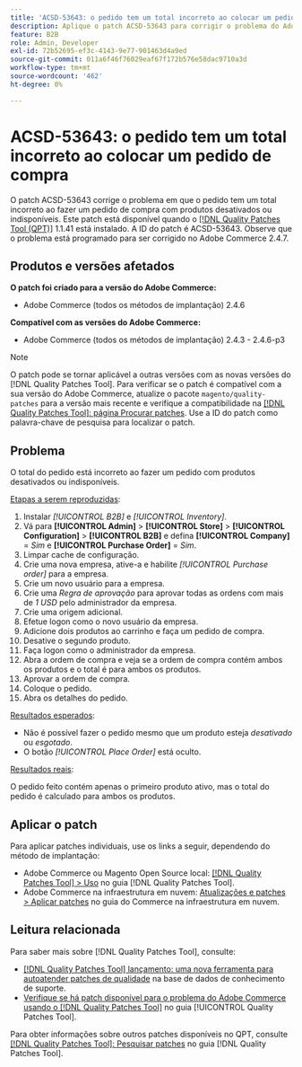 ```yaml
---
title: 'ACSD-53643: o pedido tem um total incorreto ao colocar um pedido de compra'
description: Aplique o patch ACSD-53643 para corrigir o problema do Adobe Commerce em que o pedido tem um total incorreto ao fazer um pedido com produtos desativados ou indisponíveis.
feature: B2B
role: Admin, Developer
exl-id: 72b52695-ef3c-4143-9e77-901463d4a9ed
source-git-commit: 011a6f46f76029eaf67f172b576e58dac9710a3d
workflow-type: tm+mt
source-wordcount: '462'
ht-degree: 0%

---
```


# ACSD-53643: o pedido tem um total incorreto ao colocar um pedido de compra

O patch ACSD-53643 corrige o problema em que o pedido tem um total incorreto ao fazer um pedido de compra com produtos desativados ou indisponíveis. Este patch está disponível quando o [[!DNL Quality Patches Tool (QPT)]](https://experienceleague.adobe.com/pt-br/docs/commerce-operations/tools/quality-patches-tool/quality-patches-tool-to-self-serve-quality-patches) 1.1.41 está instalado. A ID do patch é ACSD-53643. Observe que o problema está programado para ser corrigido no Adobe Commerce 2.4.7.

## Produtos e versões afetados

**O patch foi criado para a versão do Adobe Commerce:**

* Adobe Commerce (todos os métodos de implantação) 2.4.6

**Compatível com as versões do Adobe Commerce:**

* Adobe Commerce (todos os métodos de implantação) 2.4.3 - 2.4.6-p3

>[!NOTE]
>
>O patch pode se tornar aplicável a outras versões com as novas versões do [!DNL Quality Patches Tool]. Para verificar se o patch é compatível com a sua versão do Adobe Commerce, atualize o pacote `magento/quality-patches` para a versão mais recente e verifique a compatibilidade na [[!DNL Quality Patches Tool]: página Procurar patches](https://experienceleague.adobe.com/tools/commerce-quality-patches/index.html?lang=pt-BR). Use a ID do patch como palavra-chave de pesquisa para localizar o patch.

## Problema

O total do pedido está incorreto ao fazer um pedido com produtos desativados ou indisponíveis.

<u>Etapas a serem reproduzidas</u>:

1. Instalar *[!UICONTROL B2B]* e *[!UICONTROL Inventory]*.
1. Vá para **[!UICONTROL Admin]** > **[!UICONTROL Store]** > **[!UICONTROL Configuration]** > **[!UICONTROL B2B]** e defina **[!UICONTROL Company]** = *Sim* e **[!UICONTROL Purchase Order]** = *Sim*.
1. Limpar cache de configuração.
1. Crie uma nova empresa, ative-a e habilite *[!UICONTROL Purchase order]* para a empresa.
1. Crie um novo usuário para a empresa.
1. Crie uma *Regra de aprovação* para aprovar todas as ordens com mais de *1 USD* pelo administrador da empresa.
1. Crie uma origem adicional.
1. Efetue logon como o novo usuário da empresa.
1. Adicione dois produtos ao carrinho e faça um pedido de compra.
1. Desative o segundo produto.
1. Faça logon como o administrador da empresa.
1. Abra a ordem de compra e veja se a ordem de compra contém ambos os produtos e o total é para ambos os produtos.
1. Aprovar a ordem de compra.
1. Coloque o pedido.
1. Abra os detalhes do pedido.

<u>Resultados esperados</u>:

* Não é possível fazer o pedido mesmo que um produto esteja *desativado* ou *esgotado*.
* O botão *[!UICONTROL Place Order]* está oculto.

<u>Resultados reais</u>:

O pedido feito contém apenas o primeiro produto ativo, mas o total do pedido é calculado para ambos os produtos.

## Aplicar o patch

Para aplicar patches individuais, use os links a seguir, dependendo do método de implantação:

* Adobe Commerce ou Magento Open Source local: [[!DNL Quality Patches Tool] > Uso](/help/tools/quality-patches-tool/usage.md) no guia [!DNL Quality Patches Tool].
* Adobe Commerce na infraestrutura em nuvem: [Atualizações e patches > Aplicar patches](https://experienceleague.adobe.com/docs/commerce-cloud-service/user-guide/develop/upgrade/apply-patches.html?lang=pt-BR) no guia do Commerce na infraestrutura em nuvem.

## Leitura relacionada

Para saber mais sobre [!DNL Quality Patches Tool], consulte:

* [[!DNL Quality Patches Tool] lançamento: uma nova ferramenta para autoatender patches de qualidade](https://experienceleague.adobe.com/pt-br/docs/commerce-operations/tools/quality-patches-tool/quality-patches-tool-to-self-serve-quality-patches) na base de dados de conhecimento de suporte.
* [Verifique se há patch disponível para o problema do Adobe Commerce usando o  [!DNL Quality Patches Tool]](/help/tools/quality-patches-tool/patches-available-in-qpt/check-patch-for-magento-issue-with-magento-quality-patches.md) no guia [!UICONTROL Quality Patches Tool].


Para obter informações sobre outros patches disponíveis no QPT, consulte [[!DNL Quality Patches Tool]: Pesquisar patches](https://experienceleague.adobe.com/tools/commerce-quality-patches/index.html?lang=pt-BR) no guia [!DNL Quality Patches Tool].
